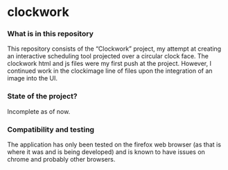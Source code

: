 # clockwork
<h3>What is in this repository</h3>
    <p>This repository consists of the “Clockwork” project, my attempt at creating an interactive scheduling tool projected over
        a circular clock face. The clockwork html and js files were my first push at the project. However, I continued work in the
        clockimage line of files upon the integration of an image into the UI.</p>
    <h3>State of the project?</h3>
    <p>Incomplete as of now.</p>
    <h3>Compatibility and testing</h3>
    <p>The application has only been tested on the firefox web browser (as that is where it was and is being developed) and is known to have issues on chrome and probably other browsers.</p>
